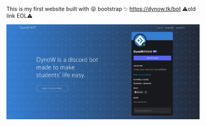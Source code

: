 This is my first website built with 😝 bootstrap ✨ https://dynow.tk/bot ⚠️old link EOL⚠️

![site-preview](https://raw.githubusercontent.com/DynoW/DynoW-site/main/assets/img/site-preview.png)
